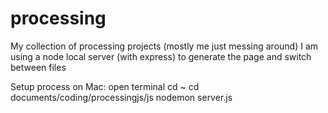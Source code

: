 # processing
My collection of processing projects (mostly me just messing around)
I am using a node local server (with express) to generate the page and switch between files

Setup process on Mac:
open terminal
cd ~
cd documents/coding/processingjs/js
nodemon server.js
